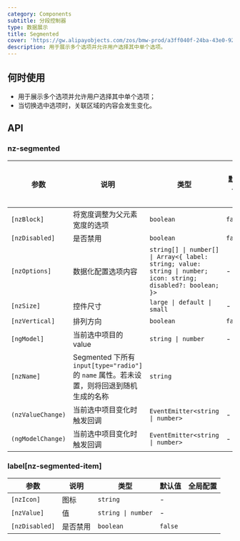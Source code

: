 ```yaml
---
category: Components
subtitle: 分段控制器
type: 数据展示
title: Segmented
cover: 'https://gw.alipayobjects.com/zos/bmw-prod/a3ff040f-24ba-43e0-92e9-c845df1612ad.svg'
description: 用于展示多个选项并允许用户选择其中单个选项。
---
```


## 何时使用

- 用于展示多个选项并允许用户选择其中单个选项；
- 当切换选中选项时，关联区域的内容会发生变化。

## API

### nz-segmented

| 参数              | 说明                                                                                      | 类型                                                                                                           | 默认值  | 全局配置 |
| ----------------- | ----------------------------------------------------------------------------------------- | -------------------------------------------------------------------------------------------------------------- | ------- | -------- |
| `[nzBlock]`       | 将宽度调整为父元素宽度的选项                                                              | `boolean`                                                                                                      | `false` |          |
| `[nzDisabled]`    | 是否禁用                                                                                  | `boolean`                                                                                                      | `false` |          |
| `[nzOptions]`     | 数据化配置选项内容                                                                        | `string[] \| number[] \| Array<{ label: string; value: string \| number; icon: string; disabled?: boolean; }>` | -       |          |
| `[nzSize]`        | 控件尺寸                                                                                  | `large \| default \| small`                                                                                    | -       | ✅       |
| `[nzVertical]`    | 排列方向                                                                                  | `boolean`                                                                                                      | `false` | -        |
| `[ngModel]`       | 当前选中项目的 value                                                                      | `string \| number`                                                                                             | -       |          |
| `[nzName]`        | Segmented 下所有 `input[type="radio"]` 的 `name` 属性。若未设置，则将回退到随机生成的名称 | `string`                                                                                                       |         |          |
| `(nzValueChange)` | 当前选中项目变化时触发回调                                                                | `EventEmitter<string \| number>`                                                                               | -       |          |
| `(ngModelChange)` | 当前选中项目变化时触发回调                                                                | `EventEmitter<string \| number>`                                                                               | -       |          |

### label[nz-segmented-item]

| 参数           | 说明     | 类型               | 默认值  | 全局配置 |
| -------------- | -------- | ------------------ | ------- | -------- |
| `[nzIcon]`     | 图标     | `string`           | -       |          |
| `[nzValue]`    | 值       | `string \| number` | -       |          |
| `[nzDisabled]` | 是否禁用 | `boolean`          | `false` |          |
